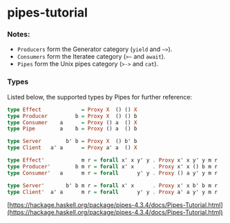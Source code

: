 pipes-tutorial
==============

### Notes:
- `Producers` form the Generator category (`yield` and `~>`). 
- `Consumers` form the Iteratee category (`>~` and `await`).
- `Pipes` form the Unix pipes category (`>->` and `cat`).

### Types

Listed below, the supported types by Pipes for further reference:

```haskell
type Effect             = Proxy X  () () X
type Producer         b = Proxy X  () () b
type Consumer    a      = Proxy () a  () X
type Pipe        a    b = Proxy () a  () b

type Server        b' b = Proxy X  () b' b 
type Client   a' a      = Proxy a' a  () X

type Effect'            m r = forall x' x y' y . Proxy x' x y' y m r
type Producer'        b m r = forall x' x      . Proxy x' x () b m r
type Consumer'   a      m r = forall      y' y . Proxy () a y' y m r

type Server'       b' b m r = forall x' x      . Proxy x' x b' b m r
type Client'  a' a      m r = forall      y' y . Proxy a' a y' y m r
```

[https://hackage.haskell.org/package/pipes-4.3.4/docs/Pipes-Tutorial.html](https://hackage.haskell.org/package/pipes-4.3.4/docs/Pipes-Tutorial.html)
